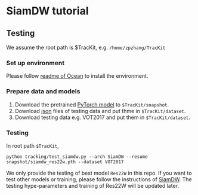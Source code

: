 # SiamDW tutorial
## Testing

We assume the root path is $TracKit, e.g. `/home/zpzhang/TracKit`
### Set up environment
Please follow [readme of Ocean](../Ocean/ocean.md) to install the environment.

### Prepare data and models
1. Download the pretrained [PyTorch model](https://drive.google.com/file/d/1SzIql02jJ6Id1k0M6f-zjUA3RgAm6E5U/view?usp=sharing) to `$TracKit/snapshot`.
2. Download [json](https://drive.google.com/open?id=1S-RkzyMVRFWueWW91NmZldUJuDyhGdp1) files of testing data and put thme in `$TracKit/dataset`.
3. Download testing data e.g. VOT2017 and put them in `$TracKit/dataset`. 

### Testing
In root path `$TracKit`,
```
python tracking/test_siamdw.py --arch SiamDW --resume snapshot/siamdw_res22w.pth --dataset VOT2017
```

We only provide the testing of best model `Res22W` in this repo. If you want to test other models or training, please follow the instructions of [SiamDW](https://github.com/researchmm/SiamDW). The testing hype-parameters and training of Res22W will be updated later.
